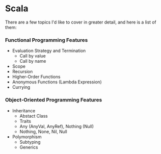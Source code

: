# Scala

There are a few topics I'd like to cover in greater detail, and here is a list of them:

### Functional Programming Features

- Evaluation Strategy and Termination
    - Call by value
    - Call by name
- Scope
- Recursion
- Higher-Order Functions
- Anonymous Functions (Lambda Expression)
- Currying

### Object-Oriented Programming Features

- Inheritance
    - Abstact Class
    - Traits
    - Any (AnyVal, AnyRef), Nothing (Null)
    - Nothing, None, Nil, Null
- Polymorphism
    - Subtyping
    - Generics
